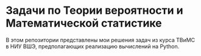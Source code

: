 # Задачи по Теории вероятности и Математической статистике

В этом репозитории представлены мои решения задач из курса ТВиМС в НИУ ВШЭ, предполагающих реализацию вычислений на Python.
